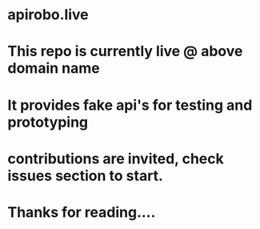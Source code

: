 # apirobo.live
# This repo is currently live @ above domain name
# It provides fake api's for testing and prototyping

# contributions are invited, check issues section to start.
# Thanks for reading....
